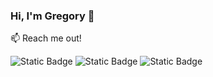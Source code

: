 ### Hi, I'm Gregory 👋

:mailbox: Reach me out!

![Static Badge](https://img.shields.io/badge/Telegram-%2326A5E4?logo=telegram&labelColor=%23fff)
![Static Badge](https://img.shields.io/badge/Facebook-%230866FF?logo=facebook)
![Static Badge](https://img.shields.io/badge/Email-%23EA4335?logo=gmail&labelColor=%23fff)


